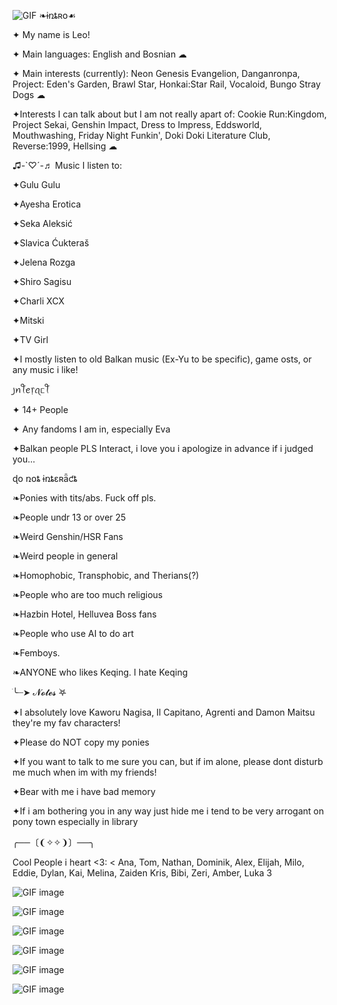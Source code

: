 ![GIF](https://i.gifer.com/2R9u.gif)
❧ɨռȶʀօ☙

✦ My name is Leo!

✦ Main languages: English and Bosnian ☁︎

✦ Main interests (currently): Neon Genesis Evangelion, Danganronpa, Project: Eden's Garden, Brawl Star, Honkai:Star Rail, Vocaloid, Bungo Stray Dogs ☁︎

✦Interests I can talk about but I am not really apart of: Cookie Run:Kingdom, Project Sekai, Genshin Impact, Dress to Impress, Eddsworld, Mouthwashing, Friday Night Funkin', Doki Doki Literature Club, Reverse:1999, Hellsing ☁︎

♫-`♡´-♬ Music I listen to: 

✦Gulu Gulu

✦Ayesha Erotica

✦Seka Aleksić

✦Slavica Ćukteraš

✦Jelena Rozga

✦Shiro Sagisu

✦Charli XCX

✦Mitski

✦TV Girl

✦I mostly listen to old Balkan music (Ex-Yu to be specific), game osts, or any music i like!

꠸ꪀꪻꫀ᥅ꪖᥴꪻ

✦ 14+ People

✦ Any fandoms I am in, especially Eva

✦Balkan people PLS Interact, i love you i apologize in advance if i judged you...

ɖօ ռօȶ ɨռȶɛʀǟƈȶ

❧Ponies with tits/abs. Fuck off pls.

❧People undr 13 or over 25

❧Weird Genshin/HSR Fans

❧Weird people in general

❧Homophobic, Transphobic, and Therians(?)

❧People who are too much religious

❧Hazbin Hotel, Helluvea Boss fans

❧People who use AI to do art

❧Femboys.

❧ANYONE who likes Keqing. I hate Keqing


ׂ╰┈➤ 𝓝𝓸𝓽𝓮𝓼 ࣪𖤐

✦I absolutely love Kaworu Nagisa, Il Capitano, Agrenti and Damon Maitsu they're my fav characters!

✦Please do NOT copy my ponies

✦If you want to talk to me sure you can, but if im alone, please dont disturb me much when im with my friends!

✦Bear with me i have bad memory

✦If i am bothering you in any way just hide me i tend to be very arrogant on pony town especially in library


╭──〔❨✧✧❩〕──╮

Cool People i heart <3:
< Ana, Tom, Nathan, Dominik, Alex, Elijah, Milo, Eddie, Dylan, Kai, Melina, Zaiden Kris, Bibi, Zeri, Amber, Luka 3

![GIF image](https://i.gifer.com/JQer.gif)

![GIF image](https://i.gifer.com/4KMq.gif)

![GIF image](https://i.gifer.com/2RA1.gif)

![GIF image](https://i.gifer.com/40pQ.gif)

![GIF image](https://i.gifer.com/4RFL.gif)

![GIF image](https://i.gifer.com/24AK.gif)
